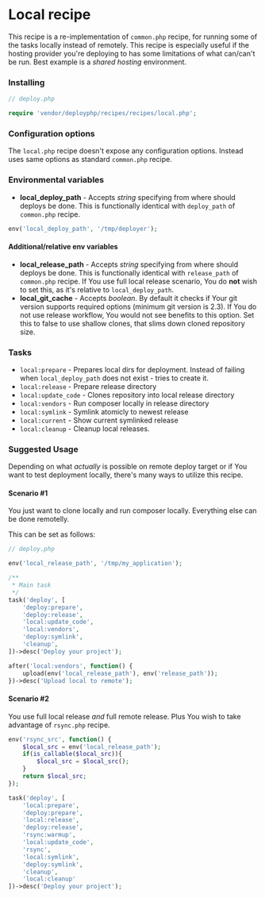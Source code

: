 # Local recipe

This recipe is a re-implementation of `common.php` recipe, for running some of the tasks locally instead of remotely. This recipe is especially useful if the hosting provider you're deploying to has some limitations of what can/can't be run. Best example is a *shared hosting* environment.

### Installing

```php
// deploy.php

require 'vendor/deployphp/recipes/recipes/local.php';
```

### Configuration options

The `local.php` recipe doesn't expose any configuration options. Instead uses same options as standard `common.php` recipe.

### Environmental variables

- **local_deploy_path** - Accepts *string* specifying from where should deploys be done. This is functionally identical with `deploy_path` of `common.php` recipe.

```php
env('local_deploy_path', '/tmp/deployer');
```
#### Additional/relative env variables

- **local_release_path** - Accepts *string* specifying from where should deploys be done. This is functionally identical with `release_path` of `common.php` recipe. If You use full local release scenario, You do **not** wish to set this, as it's relative to `local_deploy_path`.
- **local_git_cache** - Accepts *boolean*. By default it checks if Your git version supports required options (minimum git version is 2.3). If You do not use release workflow, You would not see benefits to this option. Set this to false to use shallow clones, that slims down cloned repository size.

### Tasks

- `local:prepare` - Prepares local dirs for deployment. Instead of failing when `local_deploy_path` does not exist - tries to create it.
- `local:release` - Prepare release directory
- `local:update_code` - Clones repository into local release directory
- `local:vendors` - Run composer locally in release directory
- `local:symlink` - Symlink atomicly to newest release
- `local:current` - Show current symlinked release
- `local:cleanup` - Cleanup local releases.


### Suggested Usage

Depending on what *actually* is possible on remote deploy target or if You want to test deployment locally, there's many ways to utilize this recipe.

#### Scenario #1 

You just want to clone locally and run composer locally. Everything else can be done remotelly.

This can be set as follows:

```php
// deploy.php 

env('local_release_path', '/tmp/my_application');

/**
 * Main task
 */
task('deploy', [
    'deploy:prepare',
    'deploy:release',
    'local:update_code',
    'local:vendors',
    'deploy:symlink',
    'cleanup',
])->desc('Deploy your project');

after('local:vendors', function() {
    upload(env('local_release_path'), env('release_path'));
})->desc('Upload local to remote');
```

#### Scenario #2 

You use full local release *and* full remote release. Plus You wish to take advantage of `rsync.php` recipe.

```php
env('rsync_src', function() {
    $local_src = env('local_release_path');
    if(is_callable($local_src)){
        $local_src = $local_src();
    }
    return $local_src;
});

task('deploy', [
    'local:prepare',
    'deploy:prepare',
    'local:release',
    'deploy:release',
    'rsync:warmup',
    'local:update_code',
    'rsync',
    'local:symlink',
    'deploy:symlink',
    'cleanup',
    'local:cleanup'
])->desc('Deploy your project');

```
